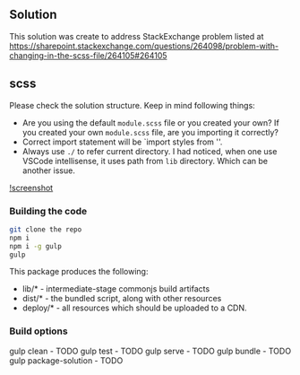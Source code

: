 ## Solution
This solution was create to address StackExchange problem listed at https://sharepoint.stackexchange.com/questions/264098/problem-with-changing-in-the-scss-file/264105#264105

## scss

Please check the solution structure. Keep in mind following things:
* Are you using the default `module.scss` file or you created your own? If you created your own `module.scss` file, are you importing it correctly?
* Correct import statement will be `import styles from '<relative path of file>'. 
* Always use `./` to refer current directory. I had noticed, when one use VSCode intellisense, it uses path from `lib` directory. Which can be another issue.

[!screenshot]('./screenshot/1.png')

### Building the code

```bash
git clone the repo
npm i
npm i -g gulp
gulp
```

This package produces the following:

* lib/* - intermediate-stage commonjs build artifacts
* dist/* - the bundled script, along with other resources
* deploy/* - all resources which should be uploaded to a CDN.

### Build options

gulp clean - TODO
gulp test - TODO
gulp serve - TODO
gulp bundle - TODO
gulp package-solution - TODO
